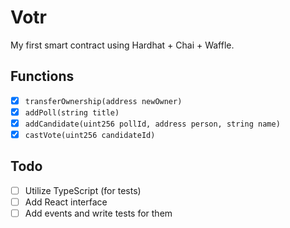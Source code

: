 # Votr
My first smart contract using Hardhat + Chai + Waffle.

## Functions
- [x] `transferOwnership(address newOwner)`
- [x] `addPoll(string title)`
- [x] `addCandidate(uint256 pollId, address person, string name)`
- [x] `castVote(uint256 candidateId)`

## Todo
- [ ] Utilize TypeScript (for tests)
- [ ] Add React interface
- [ ] Add events and write tests for them
